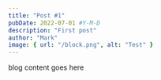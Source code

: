 ```yaml
---
title: "Post #1"
pubDate: 2022-07-01 #Y-M-D
description: "First post"
author: "Mark"
image: { url: "/block.png", alt: "Test" }
---
```


blog content goes here